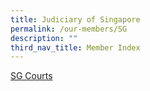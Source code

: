 ```yaml
---
title: Judiciary of Singapore
permalink: /our-members/SG
description: ""
third_nav_title: Member Index
---
```


[SG Courts](https://www.judiciary.gov.sg/)